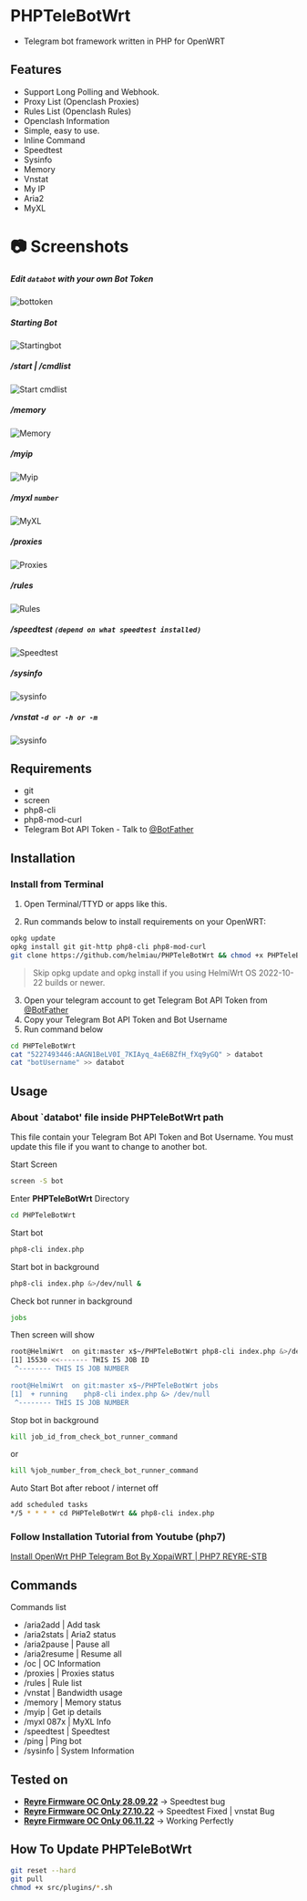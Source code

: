 # PHPTeleBotWrt
- Telegram bot framework written in PHP for OpenWRT

## Features

* Support Long Polling and Webhook.
* Proxy List (Openclash Proxies)
* Rules List (Openclash Rules)
* Openclash Information
* Simple, easy to use.
* Inline Command
* Speedtest
* Sysinfo
* Memory
* Vnstat
* My IP
* Aria2
* MyXL

# 📷 Screenshots
##### Edit `databot` with your own Bot Token
![bottoken](https://i.ibb.co/vP7csgQ/TokenBot.png)
##### Starting Bot
![Startingbot](https://i.ibb.co/mcYqq3S/startbot.png)
##### /start | /cmdlist
![Start cmdlist](https://i.ibb.co/y4wqFwb/cmdlist.png)
##### /memory
![Memory](https://i.ibb.co/cwQ8m1C/memory.png)
##### /myip
![Myip](https://i.ibb.co/PQVB3DH/myip.png)
##### /myxl `number`
![MyXL](https://i.ibb.co/bBMf0rg/myxl.png)
##### /proxies
![Proxies](https://i.ibb.co/0fmXhjX/proxies.png)
##### /rules
![Rules](https://i.ibb.co/8DtrH3n/rules.png)
##### /speedtest `(depend on what speedtest installed)`
![Speedtest](https://i.ibb.co/r3cV90Y/speedtest.png)
##### /sysinfo
![sysinfo](https://i.ibb.co/2tqS3cM/sysinfo.png)
##### /vnstat `-d or -h or -m`
![sysinfo](https://i.ibb.co/0ycJhvP/vnstat.png)

## Requirements
- git
- screen
- php8-cli
- php8-mod-curl
- Telegram Bot API Token - Talk to [@BotFather](https://telegram.me/@BotFather)

## Installation

### Install from Terminal
1. Open Terminal/TTYD or apps like this.

2. Run commands below to install requirements on your OpenWRT:

```sh
opkg update
opkg install git git-http php8-cli php8-mod-curl
git clone https://github.com/helmiau/PHPTeleBotWrt && chmod +x PHPTeleBotWrt/src/plugins/*.sh
```

>  Skip opkg update and opkg install if you using HelmiWrt OS 2022-10-22 builds or newer.

3. Open your telegram account to get Telegram Bot API Token from [@BotFather](https://telegram.me/@BotFather)
4. Copy your Telegram Bot API Token and Bot Username
5. Run command below

```sh
cd PHPTeleBotWrt
cat "5227493446:AAGN1BeLV0I_7KIAyq_4aE6BZfH_fXq9yGQ" > databot
cat "botUsername" >> databot
```

## Usage
### About `databot' file inside PHPTeleBotWrt path
This file contain your Telegram Bot API Token and Bot Username. You must update this file if you want to change to another bot.

Start Screen
```sh
screen -S bot
```

Enter **PHPTeleBotWrt** Directory
```sh
cd PHPTeleBotWrt
```

Start bot
```sh
php8-cli index.php
```

Start bot in background
```sh
php8-cli index.php &>/dev/null &
```

Check bot runner in background
```sh
jobs
```
Then screen will show
```sh
root@HelmiWrt  on git:master x$~/PHPTeleBotWrt php8-cli index.php &>/dev/null &
[1] 15530 <<------- THIS IS JOB ID
 ^-------- THIS IS JOB NUMBER
 
root@HelmiWrt  on git:master x$~/PHPTeleBotWrt jobs
[1]  + running    php8-cli index.php &> /dev/null
 ^-------- THIS IS JOB NUMBER
```

Stop bot in background
```sh
kill job_id_from_check_bot_runner_command
```

or 

```sh
kill %job_number_from_check_bot_runner_command
```

Auto Start Bot after reboot / internet off
```sh
add scheduled tasks
*/5 * * * * cd PHPTeleBotWrt && php8-cli index.php
```

### Follow Installation Tutorial from Youtube (php7)
[Install OpenWrt PHP Telegram Bot By XppaiWRT | PHP7 REYRE-STB
](https://www.youtube.com/watch?v=JJPozNreVE0&lc=Ugy_OosDmlWRERUgvB94AaABAg.9iCzkvv1lxu9iV-s6tpDnO)

## Commands
Commands list
 * /aria2add      | Add task
 * /aria2stats    | Aria2 status
 * /aria2pause    | Pause all
 * /aria2resume   | Resume all
 * /oc        | OC Information
 * /proxies   | Proxies status
 * /rules     | Rule list
 * /vnstat    | Bandwidth usage
 * /memory    | Memory status
 * /myip      | Get ip details
 * /myxl 087x | MyXL Info
 * /speedtest | Speedtest
 * /ping      | Ping bot
 * /sysinfo   | System Information

## Tested on
* [**Reyre Firmware OC OnLy 28.09.22**](https://www.youtube.com/watch?v=vtjw38V2ybA) -> Speedtest bug
* [**Reyre Firmware OC OnLy 27.10.22**](https://www.youtube.com/watch?v=0KWgy6P2PVYA) -> Speedtest Fixed | vnstat Bug
* [**Reyre Firmware OC OnLy 06.11.22**](https://www.youtube.com/watch?v=SBHcJJC8ln0) -> Working Perfectly

## How To Update PHPTeleBotWrt
```sh
git reset --hard
git pull
chmod +x src/plugins/*.sh
```

